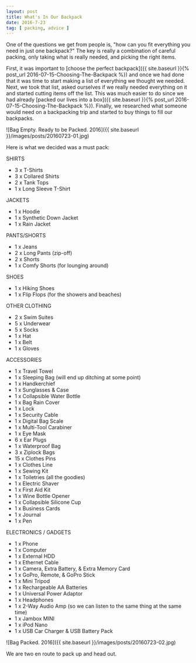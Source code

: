 ```yaml
---
layout: post
title: What's In Our Backpack
date: 2016-7-23
tag: [ packing, advice ]
---
```


One of the questions we get from people is, "how can you fit everything you need in just one backpack?" The key is really a combination of careful packing, only taking what is really needed, and picking the right items.

First, it was important to [choose the perfect backpack]({{ site.baseurl }}{% post_url 2016-07-15-Choosing-The-Backpack %}) and once we had done that it was time to start making a list of everything we thought we needed. Next, we took that list, asked ourselves if we really needed everything on it and started cutting items off the list. This was much easier to do since we had already [packed our lives into a box]({{ site.baseurl }}{% post_url 2016-07-15-Choosing-The-Backpack %}). Finally, we researched what someone would need on a backpacking trip and started to buy things to fill our backpacks.

![Bag Empty. Ready to be Packed. 2016]({{ site.baseurl }}/images/posts/20160723-01.jpg)

Here is what we decided was a must pack:

SHIRTS

- 3 x T-Shirts
- 3 x Collared Shirts
- 2 x Tank Tops
- 1 x Long Sleeve T-Shirt

JACKETS

- 1 x Hoodie
- 1 x Synthetic Down Jacket
- 1 x Rain Jacket

PANTS/SHORTS

- 1 x Jeans
- 2 x Long Pants (zip-off)
- 2 x Shorts
- 1 x Comfy Shorts (for lounging around)

SHOES

- 1 x Hiking Shoes
- 1 x Flip Flops (for the showers and beaches)

OTHER CLOTHING

- 2 x Swim Suites
- 5 x Underwear
- 5 x Socks
- 1 x Hat
- 1 x Belt
- 1 x Gloves

ACCESSORIES

- 1 x Travel Towel
- 1 x Sleeping Bag (will end up ditching at some point)
- 1 x Handkerchief
- 1 x Sunglasses & Case
- 1 x Collapsible Water Bottle
- 1 x Bag Rain Cover
- 1 x Lock
- 1 x Security Cable
- 1 x Digital Bag Scale
- 1 x Multi-Tool Carabiner
- 1 x Eye Mask
- 6 x Ear Plugs
- 1 x Waterproof Bag
- 3 x Ziplock Bags
- 15 x Clothes Pins
- 1 x Clothes Line
- 1 x Sewing Kit
- 1 x Toiletries (all the goodies)
- 1 x Electric Shaver
- 1 x First Aid Kit
- 1 x Wine Bottle Opener
- 1 x Collapsible Silicone Cup 
- 1 x Business Cards
- 1 x Journal 
- 1 x Pen 

ELECTRONICS / GADGETS

- 1 x Phone
- 1 x Computer
- 1 x External HDD 
- 1 x Ethernet Cable
- 1 x Camera, Extra Battery, & Extra Memory Card
- 1 x GoPro, Remote, & GoPro Stick
- 1 x Mini Tripod
- 1 x Rechargeable AA Batteries
- 1 x Universal Power Adaptor
- 1 x Headphones
- 1 x 2-Way Audio Amp (so we can listen to the same thing at the same time)
- 1 x Jambox MINI
- 1 x iPod Nano 
- 1 x USB Car Charger & USB Battery Pack

![Bag Packed. 2016]({{ site.baseurl }}/images/posts/20160723-02.jpg)

We are two en route to pack up and head out.